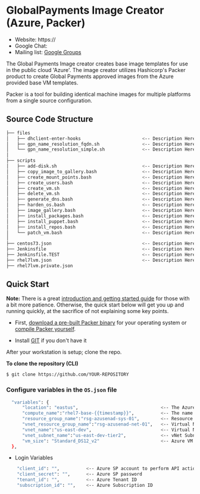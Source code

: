 # GlobalPayments Image Creator (Azure, Packer) #

* Website: https://
* Google Chat: 
* Mailing list: [Google Groups](https://groups.google.com)

The Global Payments Image creator creates base image templates for use in the public cloud 'Azure'. 
The image creator utilizes Hashicorp's Packer product to create Global Payments approved images from the Azure provided base VM templates.

Packer is a tool for building identical machine images for multiple platforms
from a single source configuration.



## Source Code Structure

```bash
├── files
│   ├── dhclient-enter-hooks                       <-- Description Here
│   ├── gpn_name_resolution_fqdn.sh                <-- Description Here
│   └── gpn_name_resolution_simple.sh              <-- Description Here
│   
├── scripts 
│   ├── add-disk.sh                                <-- Description Here
│   ├── copy_image_to_gallery.bash                 <-- Description Here
│   ├── create_mount_points.bash                   <-- Description Here
│   ├── create_users.bash                          <-- Description Here
│   ├── create_vm.sh                               <-- Description Here
│   ├── delete_vm.sh                               <-- Description Here
│   ├── generate_dns.bash                          <-- Description Here
│   ├── harden_os.bash                             <-- Description Here
│   ├── image_gallery.bash                         <-- Description Here
│   ├── install_packages.bash                      <-- Description Here
│   ├── install_puppet.bash                        <-- Description Here
│   ├── install_repos.bash                         <-- Description Here
│   └── patch_vm.bash                              <-- Description Here
│
├── centos73.json                                  <-- Description Here
├── Jenkinsfile                                    <-- Description Here
├── Jenkinsfile.TEST                               <-- Description Here
├── rhel7lvm.json                                  <-- Description Here
├── rhel7lvm.private.json


```

## Quick Start
**Note:** There is a great
[introduction and getting started guide](https://www.packer.io/intro)
for those with a bit more patience. Otherwise, the quick start below
will get you up and running quickly, at the sacrifice of not explaining some
key points.

* First, [download a pre-built Packer
binary](https://www.packer.io/downloads.html) for your operating system or
[compile Packer
yourself](https://github.com/hashicorp/packer/blob/master/.github/CONTRIBUTING.md#setting-up-go-to-work-on-packer).

* Install [GIT](https://git-scm.com/downloads) if you don't have it

After your workstation is setup; clone the repo.

**To clone the repository (CLI)**

```bash
$ git clone https://github.com/YOUR-REPOSITORY
```

### Configure variables in the `OS.json` file
``` bash
  "variables": {
      "location": "eastus",                               <-- The Azure location where to build the VM
      "compute_name":"rhel7-base-{{timestamp}}",          <-- The name of the template VM 
      "resource_group_name":"rsg-azusenad-sys-01",        <-- Resource group where to build the VM
      "vnet_resource_group_name":"rsg-azusenad-net-01",   <-- Virtual Network Resource Group where the vNet resides
      "vnet_name":"us-east-dev",                          <-- Virtual Network the VM to be built on
      "vnet_subnet_name":"us-east-dev-tier2",             <-- vNet Subnet to use an Ip address from
      "vm_size": "Standard_DS12_v2"                       <-- Azure VM size
  },

```
* Login Variables
``` bash
    "client_id": "",          <-- Azure SP account to perform API actions with
    "client_secret": "",      <-- Azure SP password
    "tenant_id": "",          <-- Azure Tenant ID
    "subscription_id": "",    <-- Azure Subscription ID
```

